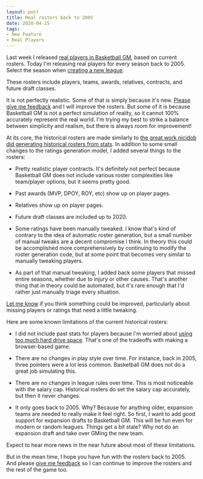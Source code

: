 ```yaml
---
layout: post
title: Real rosters back to 2005
date: 2020-04-25
tags:
- New Feature
- Real Players
---
```


Last week I released [real players in Basketball GM](/blog/2020/04/real-players/), based on current rosters. Today I'm releasing real players for every season back to 2005. Select the season when [creating a new league](https://play.basketball-gm.com/new_league/real).

These rosters include players, teams, awards, relatives, contracts, and future draft classes.

It is not perfectly realistic. Some of that is simply because it's new. [Please give me feedback](/contact/) and I will improve the rosters. But some of it is because Basketball GM is not a perfect simulation of reality, so it cannot 100% accurately represent the real world. I'm trying my best to strike a balance between simplicity and realism, but there is always room for improvement!

<!--more-->

At its core, the historical rosters are made similarly to [the great work nicidob did generating historical rosters from stats](https://nicidob.github.io/rosters/). In addition to some small changes to the ratings generation model, I added several things to the rosters:

* Pretty realistic player contracts. It's definitely not perfect because Basketball GM does not include various roster complexities like team/player options, but it seems pretty good.

* Past awards (MVP, DPOY, ROY, etc) show up on player pages.

* Relatives show up on player pages.

* Future draft classes are included up to 2020.

* Some ratings have been manually tweaked. I know that's kind of contrary to the idea of automatic roster generation, but a small number of manual tweaks are a decent compromise I think. In theory this could be accomplished more comprehensively by continuing to modify the roster generation code, but at some point that becomes very similar to manually tweaking players.

* As part of that manual tweaking, I added back some players that missed entire seasons, whether due to injury or other causes. That's another thing that in theory could be automated, but it's rare enough that I'd rather just manually triage every situation.

[Let me know](/contact/) if you think something could be improved, particularly about missing players or ratings that need a little tweaking.

Here are some known limitations of the current historical rosters:

* I did not include past stats for players because I'm worried about [using too much hard drive space](/manual/debugging/quota-errors/). That's one of the tradeoffs with making a browser-based game.

* There are no changes in play style over time. For instance, back in 2005, three pointers were a lot less common. Basketball GM does not do a great job simulating this.

* There are no changes in league rules over time. This is most noticeable with the salary cap. Historical rosters do set the salary cap accurately, but then it never changes.

* It only goes back to 2005. Why? Because for anything older, expansion teams are needed to really make it feel right. So first, I want to add good support for expansion drafts to Basketball GM. This will be fun even for modern or random leagues. Things get a bit stale? Why not do an expansion draft and take over GMing the new team.

Expect to hear more news in the near future about most of these limitations.

But in the mean time, I hope you have fun with the rosters back to 2005. And please [give me feedback](/contact/) so I can continue to improve the rosters and the rest of the game too.
